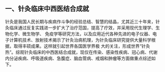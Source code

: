 ## 一、针灸临床中西医结合成就

  针灸是我国人民长期与疾病作斗争的经验总结、智慧的结晶，尤其近三十年来，针灸临床通过反复实践进一步扩大了治疗范国，提高了疗效，并采用现代生理学、生物化学、微生物学、  免疫学等研究方法，以及应用近代各种先进的电子仪器、电子计算机技术、放射技术揭示了针灸治病机理，为针灸临床研究提供大量科学根据，取得丰硕成果。这样就引起世界各国医学界极 大的关注，形成世界“针灸热”。综观针灸临床的中西医结合成就，现仅在传染、感染性疾病、冠心病、代谢内分泌疾病、呼吸道疾病、急腹症、脑血管病、戒烟和肿瘤等方面做重点综述如下。

